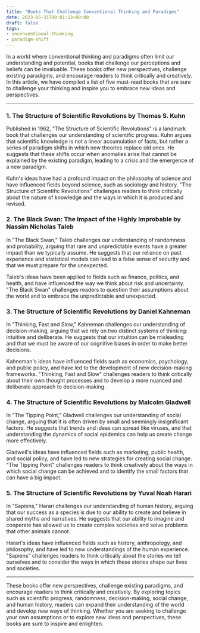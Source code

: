 ```yaml
---
title: "Books That Challenge Conventional Thinking and Paradigms"
date: 2023-05-31T00:01:53+00:00
draft: false
tags:
- unconventional-thinking
- paradigm-shift
---
```


In a world where conventional thinking and paradigms often limit our understanding and potential, books that challenge our perceptions and beliefs can be invaluable. These books offer new perspectives, challenge existing paradigms, and encourage readers to think critically and creatively. In this article, we have compiled a list of five must-read books that are sure to challenge your thinking and inspire you to embrace new ideas and perspectives.

---

### 1. The Structure of Scientific Revolutions by Thomas S. Kuhn

Published in 1962, "The Structure of Scientific Revolutions" is a landmark book that challenges our understanding of scientific progress. Kuhn argues that scientific knowledge is not a linear accumulation of facts, but rather a series of paradigm shifts in which new theories replace old ones. He suggests that these shifts occur when anomalies arise that cannot be explained by the existing paradigm, leading to a crisis and the emergence of a new paradigm.

Kuhn's ideas have had a profound impact on the philosophy of science and have influenced fields beyond science, such as sociology and history. "The Structure of Scientific Revolutions" challenges readers to think critically about the nature of knowledge and the ways in which it is produced and revised.

### 2. The Black Swan: The Impact of the Highly Improbable by Nassim Nicholas Taleb

In "The Black Swan," Taleb challenges our understanding of randomness and probability, arguing that rare and unpredictable events have a greater impact than we typically assume. He suggests that our reliance on past experience and statistical models can lead to a false sense of security and that we must prepare for the unexpected.

Taleb's ideas have been applied to fields such as finance, politics, and health, and have influenced the way we think about risk and uncertainty. "The Black Swan" challenges readers to question their assumptions about the world and to embrace the unpredictable and unexpected.

### 3. The Structure of Scientific Revolutions by Daniel Kahneman

In "Thinking, Fast and Slow," Kahneman challenges our understanding of decision-making, arguing that we rely on two distinct systems of thinking: intuitive and deliberate. He suggests that our intuition can be misleading and that we must be aware of our cognitive biases in order to make better decisions.

Kahneman's ideas have influenced fields such as economics, psychology, and public policy, and have led to the development of new decision-making frameworks. "Thinking, Fast and Slow" challenges readers to think critically about their own thought processes and to develop a more nuanced and deliberate approach to decision-making.

### 4. The Structure of Scientific Revolutions by Malcolm Gladwell

In "The Tipping Point," Gladwell challenges our understanding of social change, arguing that it is often driven by small and seemingly insignificant factors. He suggests that trends and ideas can spread like viruses, and that understanding the dynamics of social epidemics can help us create change more effectively.

Gladwell's ideas have influenced fields such as marketing, public health, and social policy, and have led to new strategies for creating social change. "The Tipping Point" challenges readers to think creatively about the ways in which social change can be achieved and to identify the small factors that can have a big impact.

### 5. The Structure of Scientific Revolutions by Yuval Noah Harari

In "Sapiens," Harari challenges our understanding of human history, arguing that our success as a species is due to our ability to create and believe in shared myths and narratives. He suggests that our ability to imagine and cooperate has allowed us to create complex societies and solve problems that other animals cannot.

Harari's ideas have influenced fields such as history, anthropology, and philosophy, and have led to new understandings of the human experience. "Sapiens" challenges readers to think critically about the stories we tell ourselves and to consider the ways in which these stories shape our lives and societies.

---

These books offer new perspectives, challenge existing paradigms, and encourage readers to think critically and creatively. By exploring topics such as scientific progress, randomness, decision-making, social change, and human history, readers can expand their understanding of the world and develop new ways of thinking. Whether you are seeking to challenge your own assumptions or to explore new ideas and perspectives, these books are sure to inspire and enlighten.